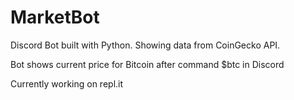 # MarketBot
Discord Bot built with Python. Showing data from CoinGecko API.

Bot shows current price for Bitcoin after command $btc in Discord

Currently working on repl.it
